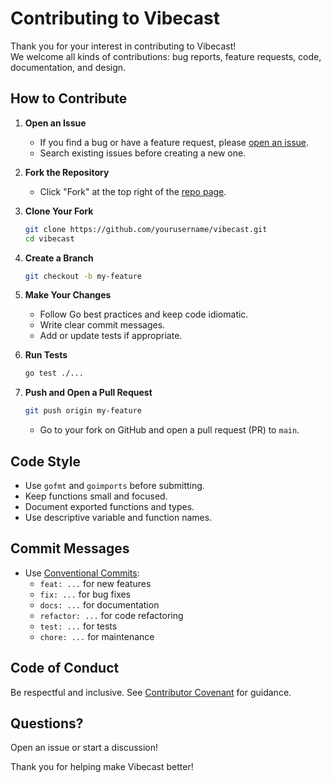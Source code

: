 # Contributing to Vibecast

Thank you for your interest in contributing to Vibecast!  
We welcome all kinds of contributions: bug reports, feature requests, code, documentation, and design.

## How to Contribute

1. **Open an Issue**  
   - If you find a bug or have a feature request, please [open an issue](https://github.com/pedrobarco/vibecast/issues).
   - Search existing issues before creating a new one.

2. **Fork the Repository**  
   - Click "Fork" at the top right of the [repo page](https://github.com/pedrobarco/vibecast).

3. **Clone Your Fork**

   ```bash
   git clone https://github.com/yourusername/vibecast.git
   cd vibecast
   ```

4. **Create a Branch**

   ```bash
   git checkout -b my-feature
   ```

5. **Make Your Changes**
   - Follow Go best practices and keep code idiomatic.
   - Write clear commit messages.
   - Add or update tests if appropriate.

6. **Run Tests**

   ```bash
   go test ./...
   ```

7. **Push and Open a Pull Request**

   ```bash
   git push origin my-feature
   ```

   - Go to your fork on GitHub and open a pull request (PR) to `main`.

## Code Style

- Use `gofmt` and `goimports` before submitting.
- Keep functions small and focused.
- Document exported functions and types.
- Use descriptive variable and function names.

## Commit Messages

- Use [Conventional Commits](https://www.conventionalcommits.org/en/v1.0.0/):
  - `feat: ...` for new features
  - `fix: ...` for bug fixes
  - `docs: ...` for documentation
  - `refactor: ...` for code refactoring
  - `test: ...` for tests
  - `chore: ...` for maintenance

## Code of Conduct

Be respectful and inclusive. See [Contributor Covenant](https://www.contributor-covenant.org/) for guidance.

## Questions?

Open an issue or start a discussion!

Thank you for helping make Vibecast better!
